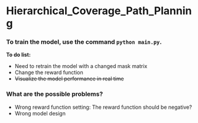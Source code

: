 # Hierarchical_Coverage_Path_Planning

### To train the model, use the command `python main.py`.
**To do list:** 
- Need to retrain the model with a changed mask matrix
- Change the reward function
- ~~Visualize the model performance in real time~~
### What are the possible problems?
- Wrong reward function setting: The reward function should be negative?
- Wrong model design
